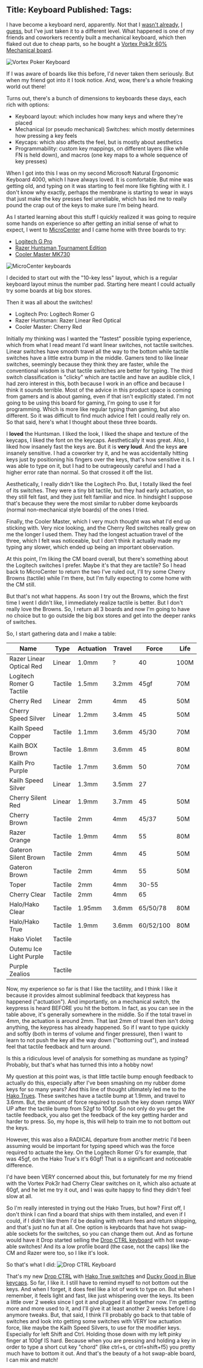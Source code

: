 Title: Keyboard
Published: 
Tags: 
---
I have become a keyboard nerd, apparently.  Not that I [wasn't already](https://kevin-berridge.blogspot.com/2007/10/tools-of-trade-keyboard.html), [I guess](https://kevin-berridge.blogspot.com/2007/11/keyboard-follow-up.html), but I've just taken it to a different level.  What happened is one of my friends and coworkers recently built a mechanical keyboard, which then flaked out due to cheap parts, so he bought a [Vortex Pok3r 60% Mechanical board](https://mechanicalkeyboards.com/shop/index.php?l=product_detail&p=3630).

![Vortex Poker Keyboard](./keyboardcontent/VortexPokerKeyboard.jpg)

If I was aware of boards like this before, I'd never taken them seriously.  But when my friend got into it I took notice.  And, wow, there's a whole freaking world out there!

Turns out, there's a bunch of dimensions to keyboards these days, each rich with options:
  
- Keyboard layout: which includes how many keys and where they're placed
- Mechanical (or pseudo mechanical) Switches: which mostly determines how pressing a key feels
- Keycaps: which also affects the feel, but is mostly about aesthetics
- Programmability: custom key mappings, on different layers (like while FN is held down), and macros (one key maps to a whole sequence of key presses)

When I got into this I was on my second Microsoft Natural Ergonomic Keyboard 4000, which I have always loved.  It is comfortable.  But mine was getting old, and typing on it was starting to feel more like fighting with it.  I don't know why exactly, perhaps the membrane is starting to wear in ways that just make the key presses feel unreliable, which has led me to really pound the crap out of the keys to make sure I'm being heard.

As I started learning about this stuff I quickly realized it was going to require some hands on experience so after getting an initial sense of what to expect, I went to [MicroCenter](https://www.microcenter.com/) and I came home with three boards to try:

  - [Logitech G Pro](https://www.logitechg.com/en-us/products/gaming-keyboards/pro-mechanical-gaming-keyboard.html#920-009388)
  - [Razer Huntsman Tournament Edition](https://www.razer.com/gaming-keyboards-keypads/razer-huntsman-tournament-edition?utm_source=bing&utm_medium=search-brand&utm_campaign=190913_RS_TXN_BTM_US_EGR-huntsman_TR&msclkid=7aff6469edfa144acfd0398d638c8f05)
  - [Cooler Master MK730](https://www.coolermaster.com/catalog/peripheral/keyboards/mk730/)

![MicroCenter keyboards](./keyboardcontent/microcenterkeyboards.jpg)

I decided to start out with the "10-key less" layout, which is a regular keyboard layout minus the number pad.  Starting here meant I could actually try some boards at big box stores.

Then it was all about the switches!

  - Logitech Pro: Logitech Romer G
  - Razer Huntsman: Razer Linear Red Optical
  - Cooler Master: Cherry Red

Initially my thinking was I wanted the "fastest" possible typing experience, which from what I read meant I'd want linear switches, not tactile switches.  Linear switches have smooth travel all the way to the bottom while tactile switches have a little extra bump in the middle.  Gamers tend to like linear switches, seemingly because they think they are faster, while the conventional wisdom is that tactile switches are better for typing.  The third switch classification is "clicky" which are tactile and have an audible click, I had zero interest in this, both because I work in an office and because I think it sounds terrible.  Most of the advice in this product space is coming from gamers and is about gaming, even if that isn't explicitly stated.  I'm not going to be using this board for gaming, I'm going to use it for programming.  Which is more like regular typing than gaming, but also different.  So it was difficult to find much advice I felt I could really rely on.  So that said, here's what I thought about these three boards.

I **loved** the Huntsman.  I liked the look, I liked the shape and texture of the keycaps, I liked the font on the keycaps.  Aesthetically it was great.  Also, I liked how insanely fast the keys are.  But it is **very loud**.  And the keys **are** insanely sensitive.  I had a coworker try it, and he was accidentally hitting keys just by positioning his fingers over the keys, that's how sensitive it is.  I was able to type on it, but I had to be outrageously careful and I had a higher error rate than normal.  So that crossed it off the list.

Aesthetically, I really didn't like the Logitech Pro.  But, I totally liked the feel of its switches.  They were a tiny bit tactile, but they had early actuation, so they still felt fast, and they just felt familiar and nice.  In hindsight I suppose that's because they were the most similar to rubber dome keyboards (normal non-mechanical style boards) of the ones I tried.

Finally, the Cooler Master, which I very much thought was what I'd end up sticking with.  Very nice looking, and the Cherry Red switches really grew on me the longer I used them.  They had the longest actuation travel of the three, which I felt was noticeable, but I don't think it actually made my typing any slower, which ended up being an important observation.

At this point, I'm liking the CM board overall, but there's something about the Logitech switches I prefer.  Maybe it's that they are tactile?  So I head back to MicroCenter to return the two I've ruled out, I'll try some Cherry Browns (tactile) while I'm there, but I'm fully expecting to come home with the CM still.

But that's not what happens.  As soon I try out the Browns, which the first time I went I didn't like, I immediately realize tactile is better.  But I don't really love the Browns.  So, I return all 3 boards and now I'm going to have no choice but to go outside the big box stores and get into the deeper ranks of switches.

So, I start gathering data and I make a table:

| Name                            | Type    | Actuation | Travel | Force  | Life |
|---------------------------------|---------|-----------|--------|--------|------|
| Razer Linear Optical Red        | Linear  | 1.0mm     | ?      | 40     | 100M |
| Logitech Romer G Tactile        | Tactile | 1.5mm     | 3.2mm  | 45gf   | 70M  |
| Cherry Red                      | Linear  | 2mm       | 4mm    | 45     | 50M  |
| Cherry Speed Silver             | Linear  | 1.2mm     | 3.4mm  | 45     | 50M  |
| Kailh Speed Copper              | Tactile | 1.1mm     | 3.6mm  | 45/30  | 70M  |
| Kailh BOX Brown                 | Tactile | 1.8mm     | 3.6mm  | 45     | 80M  |
| Kailh Pro Purple                | Tactile | 1.7mm     | 3.6mm  | 50     | 70M  |
| Kailh Speed Silver              | Linear  | 1.3mm     | 3.5mm  | 27     |      |
| Cherry Silent Red               | Linear  | 1.9mm     | 3.7mm  | 45     | 50M  |
| Cherry Brown                    | Tactile | 2mm       | 4mm    | 45/37  | 50M  |
| Razer Orange                    | Tactile | 1.9mm     | 4mm    | 55     | 80M  |
| Gateron Silent Brown            | Tactile | 2mm       | 4mm    | 45     | 50M  |
| Gateron Brown                   | Tactile | 2mm       | 4mm    | 55     | 50M  |
| Toper                           | Tactile | 2mm       | 4mm    | 30-55  |      |
| Cherry Clear                    | Tactile | 2mm       | 4mm    | 65     |      |
| Halo/Hako Clear                 | Tactile | 1.95mm    | 3.6mm  | 65/50/78  | 80M  |
| Halo/Hako True                  | Tactile | 1.9mm     | 3.6mm  | 60/52/100 | 80M  |
| Hako Violet                     | Tactile |           |        |        |      |
| Outemu Ice Light Purple         | Tactile |           |        |        |      |
| Purple Zealios                  | Tactile |           |        |        |      |

Now, my experience so far is that I like the tactility, and I think I like it because it provides almost subliminal feedback that keypress has happened ("actuation").  And importantly, on a mechanical switch, the keypress is heard BEFORE you hit the bottom.  In fact, as you can see in the table above, it's generally somewhere in the middle.  So if the total travel in 4mm, the actuation is around 2mm.  That last 2mm of travel then isn't doing anything, the keypress has already happened.  So if I want to type quickly and softly (both in terms of volume and finger pressure), then I want to learn to not push the key all the way down ("bottoming out"), and instead feel that tactile feedback and turn around.

Is this a ridiculous level of analysis for something as mundane as typing?  Probably, but that's what has turned this into a hobby now!

My question at this point was, is that little tactile bump enough feedback to actually do this, especially after I've been smashing on my rubber dome keys for so many years?  And this line of thought ultimately led me to the [Hako Trues](https://input.club/the-comparative-guide-to-mechanical-switches/tactile/hako-true/).  These switches have a tactile bump at 1.9mm, and travel to 3.6mm.  But, the amount of force required to push the key down ramps WAY UP after the tactile bump from 52gf to 100gf.  So not only do you get the tactile feedback, you also get the feedback of the key getting harder and harder to press.  So, my hope is, this will help to train me to not bottom out the keys.

However, this was also a RADICAL departure from another metric I'd been assuming would be important for typing speed which was the force required to actuate the key.  On the Logitech Romer G's for example, that was 45gf, on the Hako True's it's 60gf!  That is a significant and noticeable difference.  

I'd have been VERY concerned about this, but fortunately for me my friend with the Vortex Pok3r had Cherry Clear switches on it, which also actuate at 60gf, and he let me try it out, and I was quite happy to find they didn't feel slow at all.

So I'm really interested in trying out the Hako Trues, but how?  First off, I don't think I can find a board that ships with them installed, and even if I could, if I didn't like them I'd be dealing with return fees and return shipping, and that's just no fun at all.  One option is keyboards that have hot swap-able sockets for the switches, so you can change them out.  And as fortune would have it Drop started selling the [Drop CTRL keyboard](https://drop.com/buy/drop-ctrl-mechanical-keyboard) with hot swap-able switches!  And its a low profile board (the case, not the caps) like the CM and Razer were too, so I like it's look.

So that's what I did:
![Drop CTRL Keyboard](./keyboardcontent/massdropctrl.jpg)

That's my new [Drop CTRL](https://drop.com/buy/drop-ctrl-mechanical-keyboard) with [Hako True switches](https://input.club/the-comparative-guide-to-mechanical-switches/tactile/hako-true/) and [Ducky Good in Blue keycaps](https://www.duckychannel.com.tw/en/Ducky-PBT-Double-shot-Good-in-Blue-keycap).  So far, I like it.  I still have to remind myself to not bottom out the keys.  And when I forget, it does feel like a lot of work to type on.  But when I remember, it feels light and fast, like just whispering over the keys.  Its been a little over 2 weeks since I got it and plugged it all together now.  I'm getting more and more used to it, and I'll give it at least another 2 weeks before I do anymore tweaks.  But, that said, I think I'll probably go back to that table of switches and look into getting some switches with VERY low actuation force, like maybe the Kailh Speed Silvers, to use for the modifier keys.  Especially for left Shift and Ctrl.  Holding those down with my left pinky finger at 100gf IS hard.  Because when you are pressing and holding a key in order to type a short cut key "chord" (like ctrl+s, or ctrl+shift+f5) you pretty much have to bottom it out.  And that's the beauty of a hot swap-able board, I can mix and match!